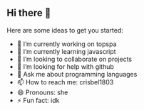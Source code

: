 ## Hi there 👋

Here are some ideas to get you started:

- 🔭 I’m currently working on topspa
- 🌱 I’m currently learning javascript
- 👯 I’m looking to collaborate on projects
- 🤔 I’m looking for help with github
- 💬 Ask me about programming languages
- 📫 How to reach me: crisbel1803
- 😄 Pronouns: she
- ⚡ Fun fact: idk

